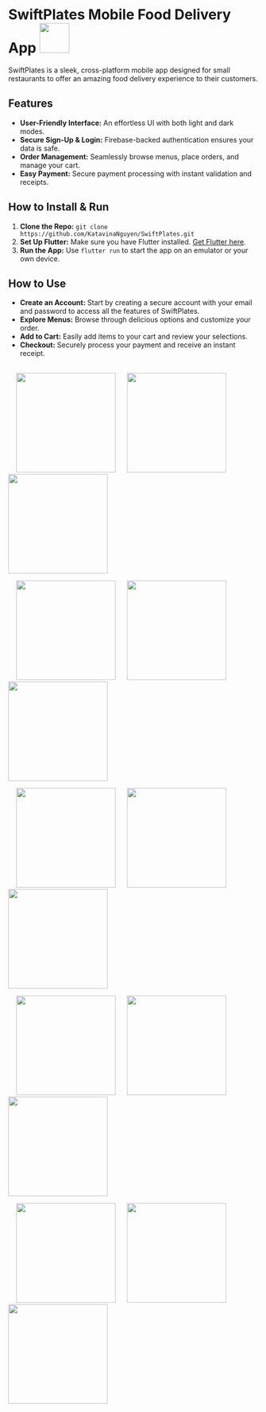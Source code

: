 # SwiftPlates Mobile Food Delivery App  <img src="lib/images/logo/SwiftPlates_Logo.png" width="60"> 
SwiftPlates is a sleek, cross-platform mobile app designed for small restaurants to offer an amazing food delivery experience to their customers. 

## Features 
+ **User-Friendly Interface:** An effortless UI with both light and dark modes.
+ **Secure Sign-Up & Login:** Firebase-backed authentication ensures your data is safe.
+ **Order Management:** Seamlessly browse menus, place orders, and manage your cart.
+ **Easy Payment:** Secure payment processing with instant validation and receipts.

## How to Install & Run
1. **Clone the Repo:** `git clone https://github.com/KatavinaNguyen/SwiftPlates.git`
2. **Set Up Flutter:** Make sure you have Flutter installed. [Get Flutter here](https://docs.flutter.dev/get-started/install).
3. **Run the App:** Use `flutter run` to start the app on an emulator or your own device.

## How to Use 
+ **Create an Account:** Start by creating a secure account with your email and password to access all the features of SwiftPlates.
+ **Explore Menus:** Browse through delicious options and customize your order.
+ **Add to Cart:** Easily add items to your cart and review your selections.
+ **Checkout:** Securely process your payment and receive an instant receipt.<br><br>

&nbsp;&nbsp;&nbsp;&nbsp;<img src="lib/images/readmepics/swiftplates-1-signup.png" width="200"> &nbsp;&nbsp;&nbsp;&nbsp; <img src="lib/images/readmepics/swiftplates-2-darkmodesignin.png" width="200"> &nbsp;&nbsp;&nbsp;&nbsp; <img src="lib/images/readmepics/swiftplates-3-signin.png" width="200">

&nbsp;&nbsp;&nbsp;&nbsp;<img src="lib/images/readmepics/swiftplates-4-mainmenu.png" width="200"> &nbsp;&nbsp;&nbsp;&nbsp; <img src="lib/images/readmepics/swiftplates-5-bluemoonburger.png" width="200"> &nbsp;&nbsp;&nbsp;&nbsp; <img src="lib/images/readmepics/swiftplates-6-yourlocation.png" width="200">

&nbsp;&nbsp;&nbsp;&nbsp;<img src="lib/images/readmepics/swiftplates-7-darkmodemenu.png" width="200"> &nbsp;&nbsp;&nbsp;&nbsp; <img src="lib/images/readmepics/swiftplates-8-darkmodesidebar.png" width="200"> &nbsp;&nbsp;&nbsp;&nbsp; <img src="lib/images/readmepics/swiftplates-9-passwordresetsuccessful.png" width="200">

&nbsp;&nbsp;&nbsp;&nbsp;<img src="lib/images/readmepics/swiftplates-10-cart.png" width="200"> &nbsp;&nbsp;&nbsp;&nbsp; <img src="lib/images/readmepics/swiftplates-11-clearcart.png" width="200"> &nbsp;&nbsp;&nbsp;&nbsp; <img src="lib/images/readmepics/swiftplates-12-receipt.png" width="200">

&nbsp;&nbsp;&nbsp;&nbsp;<img src="lib/images/readmepics/swiftplates-13-checkout.png" width="200"> &nbsp;&nbsp;&nbsp;&nbsp; <img src="lib/images/readmepics/swiftplates-14-checkoutexpdate.png" width="200"> &nbsp;&nbsp;&nbsp;&nbsp; <img src="lib/images/readmepics/swiftplates-15-confirmpayment.png" width="200">
